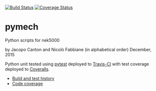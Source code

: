 [![Build Status](https://travis-ci.org/jcanton/pymech.svg?branch=master)](https://travis-ci.org/jcanton/pymech/builds)
[![Coverage Status](https://coveralls.io/repos/github/jcanton/pymech/badge.svg?branch=master)](https://coveralls.io/github/jcanton/pymech?branch=master)


# pymech

Python scripts for nek5000

by Jacopo Canton and Nicolò Fabbiane (in alphabetical order)
December, 2015

Python unit tested using [pytest](http://pytest.org) deployed to
[Travis-CI](https://travis-ci.org/jcanton/pymech/builds) with test coverage
deployed to [Coveralls](https://coveralls.io/r/jcanton/pymech).

- [Build and test history](https://travis-ci.org/jcanton/pymech/builds)
- [Code coverage](https://coveralls.io/r/jcanton/pymech)
